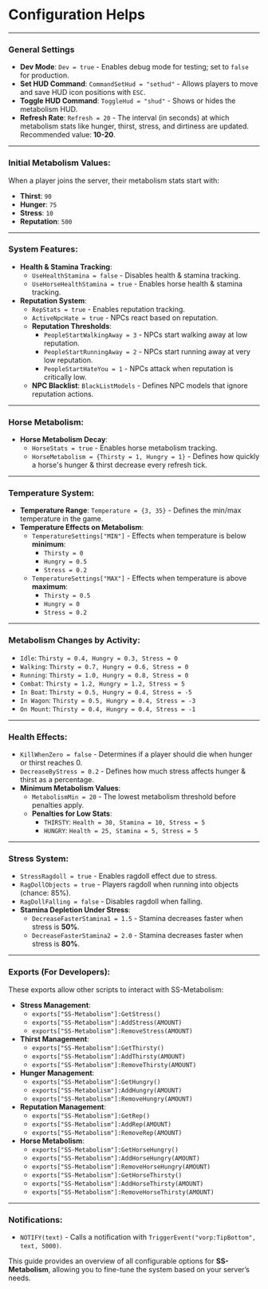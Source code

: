 # Configuration Helps

***

### General Settings

* **Dev Mode**: `Dev = true` - Enables debug mode for testing; set to `false` for production.
* **Set HUD Command**: `CommandSetHud = "sethud"` - Allows players to move and save HUD icon positions with `ESC`.
* **Toggle HUD Command**: `ToggleHud = "shud"` - Shows or hides the metabolism HUD.
* **Refresh Rate**: `Refresh = 20` - The interval (in seconds) at which metabolism stats like hunger, thirst, stress, and dirtiness are updated. Recommended value: **10-20**.

***

### Initial Metabolism Values:

When a player joins the server, their metabolism stats start with:

* **Thirst**: `90`
* **Hunger**: `75`
* **Stress**: `10`
* **Reputation**: `500`

***

### System Features:

* **Health & Stamina Tracking**:
  * `UseHealthStamina = false` - Disables health & stamina tracking.
  * `UseHorseHealthStamina = true` - Enables horse health & stamina tracking.
* **Reputation System**:
  * `RepStats = true` - Enables reputation tracking.
  * `ActiveNpcHate = true` - NPCs react based on reputation.
  * **Reputation Thresholds**:
    * `PeopleStartWalkingAway = 3` - NPCs start walking away at low reputation.
    * `PeopleStartRunningAway = 2` - NPCs start running away at very low reputation.
    * `PeopleStartHateYou = 1` - NPCs attack when reputation is critically low.
  * **NPC Blacklist**: `BlackListModels` - Defines NPC models that ignore reputation actions.

***

### Horse Metabolism:

* **Horse Metabolism Decay**:
  * `HorseStats = true` - Enables horse metabolism tracking.
  * `HorseMetabolism = {Thirsty = 1, Hungry = 1}` - Defines how quickly a horse's hunger & thirst decrease every refresh tick.

***

### Temperature System:

* **Temperature Range**: `Temperature = {3, 35}` - Defines the min/max temperature in the game.
* **Temperature Effects on Metabolism**:
  * `TemperatureSettings["MIN"]` - Effects when temperature is below **minimum**:
    * `Thirsty = 0`
    * `Hungry = 0.5`
    * `Stress = 0.2`
  * `TemperatureSettings["MAX"]` - Effects when temperature is above **maximum**:
    * `Thirsty = 0.5`
    * `Hungry = 0`
    * `Stress = 0.2`

***

### Metabolism Changes by Activity:

* `Idle`: `Thirsty = 0.4, Hungry = 0.3, Stress = 0`
* `Walking`: `Thirsty = 0.7, Hungry = 0.6, Stress = 0`
* `Running`: `Thirsty = 1.0, Hungry = 0.8, Stress = 0`
* `Combat`: `Thirsty = 1.2, Hungry = 1.2, Stress = 5`
* `In Boat`: `Thirsty = 0.5, Hungry = 0.4, Stress = -5`
* `In Wagon`: `Thirsty = 0.5, Hungry = 0.4, Stress = -3`
* `On Mount`: `Thirsty = 0.4, Hungry = 0.4, Stress = -1`

***

### Health Effects:

* `KillWhenZero = false` - Determines if a player should die when hunger or thirst reaches 0.
* `DecreaseByStress = 0.2` - Defines how much stress affects hunger & thirst as a percentage.
* **Minimum Metabolism Values**:
  * `MetabolismMin = 20` - The lowest metabolism threshold before penalties apply.
  * **Penalties for Low Stats**:
    * `THIRSTY`: `Health = 30, Stamina = 10, Stress = 5`
    * `HUNGRY`: `Health = 25, Stamina = 5, Stress = 5`

***

### Stress System:

* `StressRagdoll = true` - Enables ragdoll effect due to stress.
* `RagDollObjects = true` - Players ragdoll when running into objects (chance: 85%).
* `RagDollFalling = false` - Disables ragdoll when falling.
* **Stamina Depletion Under Stress**:
  * `DecreaseFasterStamina1 = 1.5` - Stamina decreases faster when stress is **50%**.
  * `DecreaseFasterStamina2 = 2.0` - Stamina decreases faster when stress is **80%**.

***

### Exports (For Developers):

These exports allow other scripts to interact with SS-Metabolism:

* **Stress Management**:
  * `exports["SS-Metabolism"]:GetStress()`
  * `exports["SS-Metabolism"]:AddStress(AMOUNT)`
  * `exports["SS-Metabolism"]:RemoveStress(AMOUNT)`
* **Thirst Management**:
  * `exports["SS-Metabolism"]:GetThirsty()`
  * `exports["SS-Metabolism"]:AddThirsty(AMOUNT)`
  * `exports["SS-Metabolism"]:RemoveThirsty(AMOUNT)`
* **Hunger Management**:
  * `exports["SS-Metabolism"]:GetHungry()`
  * `exports["SS-Metabolism"]:AddHungry(AMOUNT)`
  * `exports["SS-Metabolism"]:RemoveHungry(AMOUNT)`
* **Reputation Management**:
  * `exports["SS-Metabolism"]:GetRep()`
  * `exports["SS-Metabolism"]:AddRep(AMOUNT)`
  * `exports["SS-Metabolism"]:RemoveRep(AMOUNT)`
* **Horse Metabolism**:
  * `exports["SS-Metabolism"]:GetHorseHungry()`
  * `exports["SS-Metabolism"]:AddHorseHungry(AMOUNT)`
  * `exports["SS-Metabolism"]:RemoveHorseHungry(AMOUNT)`
  * `exports["SS-Metabolism"]:GetHorseThirsty()`
  * `exports["SS-Metabolism"]:AddHorseThirsty(AMOUNT)`
  * `exports["SS-Metabolism"]:RemoveHorseThirsty(AMOUNT)`

***

### Notifications:

* `NOTIFY(text)` - Calls a notification with `TriggerEvent("vorp:TipBottom", text, 5000)`.

This guide provides an overview of all configurable options for **SS-Metabolism**, allowing you to fine-tune the system based on your server’s needs.
